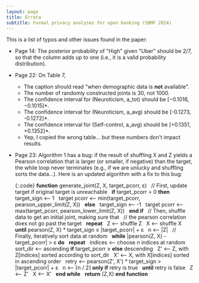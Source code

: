 ```yaml
---
layout: page
title: Errata
subtitle: Formal privacy analyses for open banking (SBMF 2024)
---
```


<style>
  .code {
    white-space: pre-wrap;
  }

  .code.wrap-indent {
    text-indent: -5rem;
    padding-left: 5rem;
  }

  .join-top {
    margin-top: 0;
  }

  .join-bottom {
    margin-bottom: 0;
  }
</style>

This is a list of typos and other issues found in the paper:

* Page 14: The posterior probability of "High" given "Uber" should be 2/7, so that the column adds up to one
    (i.e., it is a valid probability distribution).  

* Page 22: On Table 7,
  - The caption should read "when demographic data is **not** available".
  - The number of randomly constructed joints is 30, not 1000.
  - The confidence interval for (Neuroticism, a_tot) should be \[−0.1016, −0.1015\]*.
  - The confidence interval for (Neuroticism, a_avg) should be \[-0.1273, -0.1272\]*.
  - The confidence interval for (Self-control, a_avg) should be \[+0.1351, +0.1352\]*.
  - Yep, I copied the wrong table... but these numbers don't impact results.  

* Page 23: Algorithm 1 has a bug: if the result of shuffling X and Z
    yields a Pearson correlation that is larger (or smaller, if negative) than the target,
    the while loop never terminates (e.g., if we are unlucky and shuffling sorts the data...).
    Here is an updated algorithm with a fix to this bug:

    {:.code}
    **function** generate_joint(Z, X, target_pcorr, ε)
    &nbsp; // First, update target if original target is unreachable
    &nbsp; **if** target_pcorr = 0 **then**
    &nbsp;   target_sign ⟵ 1
    &nbsp;   target pcorr ⟵ min(target_pcorr, pearson_upper_limit(Z, X))
    &nbsp; **else**
    &nbsp;   target_sign ⟵ -1
    &nbsp;   target pcorr ⟵ max(target_pcorr, pearson_lower_limit(Z, X))
    &nbsp; **end if**
    &nbsp; // Then, shuffle data to get an initial joint, making sure that
    &nbsp; // the pearson correlation does not go past the target
    &nbsp;  **repeat**
    &nbsp;   Z ⟵ shuffle Z
    &nbsp;   X ⟵ shuffle X
    &nbsp; **until** pearson(Z, X) * target_sign ≤ |target_pcorr| + ε
    &nbsp; n ⟵ |Z|
    &nbsp; // Finally, iteratively sort data at random
    &nbsp; **while** |pearson(Z, X) - target_pcorr| > ε **do**
    &nbsp;   **repeat**
    &nbsp;     indices ⟵ choose n indices at random
    &nbsp;     sort_dir ⟵ ascending **if** target_pcorr ≥ **else** descending
    &nbsp;     Z' ⟵ Z, with Z\[indices\] sorted according to sort_dir
    &nbsp;     X' ⟵ X, with X\[indices\] sorted in ascending order
    &nbsp;     retry ⟵ pearson(Z', X') * target_sign > |target_pcorr| + ε
    &nbsp;     n ⟵ ⌈n / 2⌉ **only if** retry is true
    &nbsp;   **until** retry is false
    &nbsp;   Z ⟵ Z'
    &nbsp;   X ⟵ X'
    &nbsp; **end while**
    &nbsp; **return** (Z,X)
    **end function**
